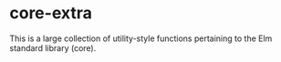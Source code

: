 # core-extra

This is a large collection of utility-style functions pertaining to the Elm standard library (core).
